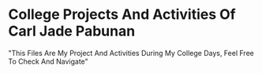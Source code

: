# College Projects And Activities Of Carl Jade Pabunan

"This Files Are My Project And Activities During My College Days, Feel Free To Check And Navigate"
